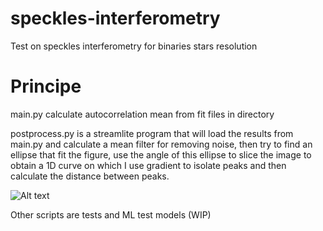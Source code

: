 # speckles-interferometry
Test on speckles interferometry for binaries stars resolution

# Principe
main.py calculate autocorrelation mean from fit files in directory

postprocess.py is a streamlite program that will load the results from main.py and calculate a mean filter for removing noise, then try to find an ellipse that fit the figure, use the angle of this ellipse to slice the image to obtain a 1D curve on which I use gradient to isolate peaks and then calculate the distance between peaks.

![Alt text](https://github.com/air01a/speckles-interferometry/blob/main/doc/streamlit.png?raw=true "sun") 

Other scripts are tests and ML test models (WIP)